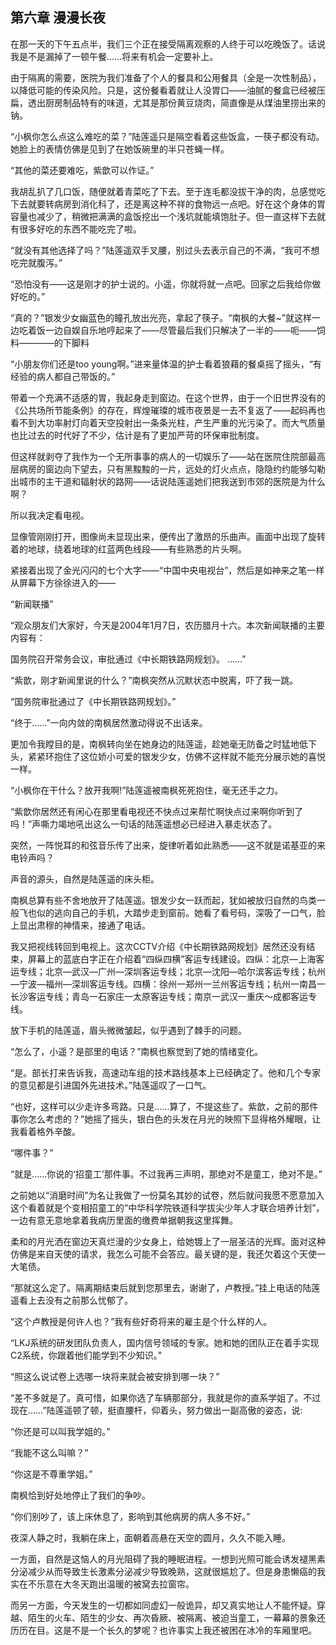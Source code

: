 ## 第六章 漫漫长夜
在那一天的下午五点半，我们三个正在接受隔离观察的人终于可以吃晚饭了。话说我是不是漏掉了一顿午餐……将来有机会一定要补上。

由于隔离的需要，医院为我们准备了个人的餐具和公用餐具（全是一次性制品），以降低可能的传染风险。只是，这份餐看着就让人没胃口——油腻的餐盒已经被压扁，透出厨房制品特有的味道，尤其是那份黄豆烧肉，简直像是从煤油里捞出来的钠。

“小枫你怎么点这么难吃的菜？”陆莲遥只是隔空看着这些饭盒，一筷子都没有动。她脸上的表情仿佛是见到了在她饭碗里的半只苍蝇一样。

“其他的菜还要难吃，紫歆可以作证。”

我胡乱扒了几口饭，随便就着青菜吃了下去。至于连毛都没拔干净的肉，总感觉吃下去就要转病房到消化科了，还是离这种不祥的食物远一点吧。好在这个身体的胃容量也减少了，稍微把满满的盒饭挖出一个浅坑就能填饱肚子。但一直这样下去就有很多好吃的东西不能吃完了啦。

“就没有其他选择了吗？”陆莲遥双手叉腰，别过头去表示自己的不满，“我可不想吃完就腹泻。”

“恐怕没有——这是刚才的护士说的。小遥，你就将就一点吧。回家之后我给你做好吃的。”

“真的？”银发少女幽蓝色的瞳孔放出光亮，拿起了筷子。“南枫的大餐~”就这样一边吃着饭一边自娱自乐地哼起来了——尽管最后我们只解决了一半的——呃——饲料————的下脚料

“小朋友你们还是too young啊。”进来量体温的护士看着狼藉的餐桌摇了摇头，“有经验的病人都自己带饭的。”

带着一个充满不适感的胃，我起身走到窗边。在这个世界，由于一个旧世界没有的《公共场所节能条例》的存在，辉煌璀璨的城市夜景是一去不复返了——起码再也看不到大功率射灯向着天空投射出一条条光柱，产生严重的光污染了。而大气质量也比过去的时代好了不少，估计是有了更加严苛的环保审批制度。

但这样就剥夺了我作为一个无所事事的病人的一切娱乐了——站在医院住院部最高层病房的窗边向下望去，只有黑黢黢的一片，远处的灯火点点，隐隐约约能够勾勒出城市的主干道和辐射状的路网——话说陆莲遥她们把我送到市郊的医院是为什么啊？

所以我决定看电视。

显像管刚刚打开，图像尚未显现出来，便传出了激昂的乐曲声。画面中出现了旋转着的地球，绕着地球的红蓝两色线段——有些熟悉的片头啊。

紧接着出现了金光闪闪的七个大字——“中国中央电视台”，然后是如神来之笔一样从屏幕下方徐徐进入的——

“新闻联播”

“观众朋友们大家好，今天是2004年1月7日，农历腊月十六。本次新闻联播的主要内容有：

国务院召开常务会议，审批通过《中长期铁路网规划》。
……”

“紫歆，刚才新闻里说的什么？”南枫突然从沉默状态中脱离，吓了我一跳。

“国务院审批通过了《中长期铁路网规划》。”

“终于……”一向内敛的南枫居然激动得说不出话来。

更加令我瞠目的是，南枫转向坐在她身边的陆莲遥，趁她毫无防备之时猛地低下头，紧紧环抱住了这位娇小可爱的银发少女，仿佛不这样就不能充分展示她的喜悦一样。

“小枫你在干什么？放开我啊!”陆莲遥被南枫死死抱住，毫无还手之力。

“紫歆你居然还有闲心在那里看电视还不快点过来帮忙啊快点过来啊你听到了吗！”声嘶力竭地吼出这么一句话的陆莲遥想必已经进入暴走状态了。

突然，一阵悦耳的和弦音乐传了出来，旋律听着如此熟悉——这不就是诺基亚的来电铃声吗？

声音的源头，自然是陆莲遥的床头柜。

南枫总算有些不舍地放开了陆莲遥。银发少女一跃而起，犹如被放归自然的鸟类一般飞也似的逃向自己的手机，大踏步走到窗前。她看了看号码，深吸了一口气，脸上显出肃穆的神情来，接通了电话。

我又把视线转回到电视上。这次CCTV介绍《中长期铁路网规划》居然还没有结束，屏幕上的蓝底白字正在介绍着“四纵四横”客运专线建设。四纵：北京—上海客运专线；北京—武汉—广州—深圳客运专线；北京—沈阳—哈尔滨客运专线；杭州—宁波—福州—深圳客运专线。四横：徐州一郑州一兰州客运专线；杭州一南昌一长沙客运专线；青岛一石家庄一太原客运专线；南京一武汉一重庆～成都客运专线。

放下手机的陆莲遥，眉头微微皱起，似乎遇到了棘手的问题。

“怎么了，小遥？是部里的电话？”南枫也察觉到了她的情绪变化。

“是。部长打来告诉我，高速动车组的技术路线基本上已经确定了。他和几个专家的意见都是引进国外先进技术。”陆莲遥叹了一口气。

“也好，这样可以少走许多弯路。只是……算了，不提这些了。紫歆，之前的那件事你怎么考虑的？”她摇了摇头，银白色的头发在月光的映照下显得格外耀眼，让我看着格外辛酸。

“哪件事？”

“就是……你说的‘招童工’那件事。不过我再三声明，那绝对不是童工，绝对不是。”

之前她以“消磨时间”为名让我做了一份莫名其妙的试卷，然后就问我愿不愿意加入这个看着就是个变相招童工的“中华科学院铁道科学拔尖少年人才联合培养计划”，一边有意无意地拿着我病历里面的缴费单据朝我这里挥舞。

柔和的月光洒在窗边天真烂漫的少女身上，给她镀上了一层圣洁的光辉。面对这种仿佛是来自天使的请求，我怎么可能不会答应。最关键的是，我还欠着这个天使一大笔债。

“那就这么定了。隔离期结束后就到您那里去，谢谢了，卢教授。”挂上电话的陆莲遥看上去没有之前那么忧郁了。

“这个卢教授是何许人也？”我有些好奇将来的雇主是个什么样的人。

“LKJ系统的研发团队负责人，国内信号领域的专家。她和她的团队正在着手实现C2系统，你跟着他们能学到不少知识。”

“照这么说试卷上选哪一块将来就会被安排到哪一块？”

“差不多就是了。真可惜，如果你选了车辆那部分，我就是你的直系学姐了。不过现在……”陆莲遥顿了顿，挺直腰杆，仰着头，努力做出一副高傲的姿态，说:

“你还是可以叫我学姐的。”

“我能不这么叫嘛？”

“你这是不尊重学姐。”

南枫恰到好处地停止了我们的争吵。

“你们别吵了，该上床休息了，影响到其他病房的病人多不好。”

夜深人静之时，我躺在床上，面朝着高悬在天空的圆月，久久不能入睡。

一方面，自然是这恼人的月光阻碍了我的睡眠进程。一想到光照可能会诱发褪黑素分泌减少从而导致生长激素分泌减少导致晚熟，这就很尴尬了。但是身患懒癌的我实在不乐意在大冬天跑出温暖的被窝去拉窗帘。

而另一方面，今天发生的一切都如同虚幻一般诡异，却又真实地让人不能怀疑。穿越、陌生的火车、陌生的少女、再次昏厥、被隔离、被迫当童工，一幕幕的景象还历历在目。这是不是一个长久的梦呢？也许事实上我还被困在冰冷的车厢里吧。